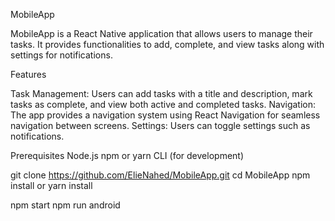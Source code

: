 

MobileApp

MobileApp is a React Native application that allows users to manage their tasks. It provides functionalities to add, complete, and view tasks along with settings for notifications.

Features

Task Management: Users can add tasks with a title and description, mark tasks as complete, and view both active and completed tasks.
Navigation: The app provides a navigation system using React Navigation for seamless navigation between screens.
Settings: Users can toggle settings such as notifications.

Prerequisites
Node.js
npm or yarn
 CLI (for development)

git clone https://github.com/ElieNahed/MobileApp.git
cd MobileApp
npm install or yarn install 

npm  start 
npm run android
